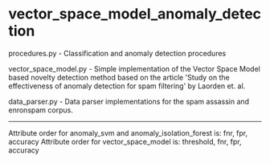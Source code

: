 # vector_space_model_anomaly_detection

procedures.py - Classification and anomaly detection procedures


vector_space_model.py - Simple implementation of the Vector Space Model based novelty detection method based on the article 'Study on the effectiveness of anomaly detection for spam filtering' by Laorden et. al.


data_parser.py - Data parser implementations for the spam assassin and enronspam corpus.

--------------------------------------------------------------------------------------------------------------------
Attribute order for anomaly_svm and anomaly_isolation_forest is: fnr, fpr, accuracy
Attribute order for vector_space_model is: threshold, fnr, fpr, accuracy
